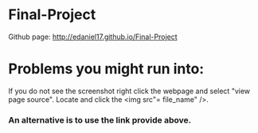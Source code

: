 # Final-Project
Github page: http://edaniel17.github.io/Final-Project  
# Problems you might run into:  
If you do not see the screenshot right click the webpage and select "view page source". Locate and click the <img src"= file_name" />.
### An alternative is to use the link provide above.
